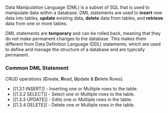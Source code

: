 Data Manipulation Language (DML) is a subset of SQL that is used to manipulate data within a database. DML statements are used to **insert** new data into tables, **update** existing data, **delete** data from tables, and **retrieve** data from one or more tables.

DML statements are **temporary** and can be rolled back, meaning that they do not make permanent changes to the database. This makes them different from Data Definition Language (DDL) statements, which are used to define and manage the structure of a database and are typically permanent.

### Common DML Statement

CRUD operations (**C**reate,  **R**ead, **U**pdate & **D**elete Rows).

- [[1.3.1 INSERT]] - Inserting one or Multiple rows to the table.
- [[1.3.2 SELECT]] - Select one or Multiple rows to the table.
- [[1.3.3 UPDATE]] - Edits one or Multiple rows in the table.
- [[1.3.4 DELETE]] - Delete one or Multiple rows in the table.